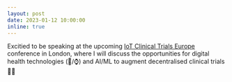 ```yaml
---
layout: post
date: 2023-01-12 10:00:00
inline: true
---
```


Excitied to be speaking at the upcoming <a href="https://www.iotforclinicaltrials.com/clinical-trials-eu/speakers/" target="blank">IoT Clinical Trials Europe</a> conference in London, where I will discuss the opportunities for digital health technologies (📱/⌚) and AI/ML to augment decentralised clinical trials 👥📢